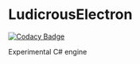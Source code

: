 # LudicrousElectron
[![Codacy Badge](https://api.codacy.com/project/badge/Grade/0b395a673e7b4b09a2ef8d9f938b769c)](https://www.codacy.com/app/JeffM2501/LudicrousElectron?utm_source=github.com&amp;utm_medium=referral&amp;utm_content=JeffM2501/LudicrousElectron&amp;utm_campaign=Badge_Grade)

Experimental C# engine
